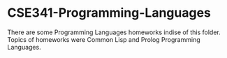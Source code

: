 # CSE341-Programming-Languages
There are some Programming Languages homeworks indise of this folder. Topics of homeworks were Common Lisp and Prolog Programming Languages.

